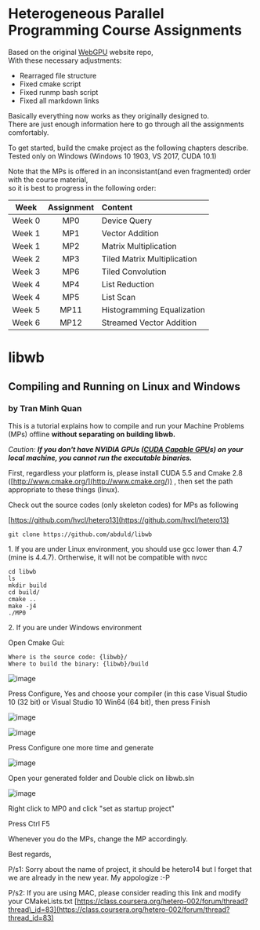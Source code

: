 Heterogeneous Parallel Programming Course Assignments
=====

Based on the original [WebGPU](https://github.com/abduld/WebGPU) website repo,<br>
With these necessary adjustments:
* Rearraged file structure
* Fixed cmake script
* Fixed runmp bash script
* Fixed all markdown links

Basically everything now works as they originally designed to.<br>
There are just enough information here to go through all the assignments comfortably.

To get started, build the cmake project as the following chapters describe.<br>
Tested only on Windows (Windows 10 1903, VS 2017, CUDA 10.1)

Note that the MPs is offered in an inconsistant(and even fragmented) order with the course material,<br>
so it is best to progress in the following order:

Week | Assignment | Content
:--: | :--: | :--
Week 0 | MP0 | Device Query
Week 1 | MP1 | Vector Addition
Week 1 | MP2 | Matrix Multiplication
Week 2 | MP3 | Tiled Matrix Multiplication
Week 3 | MP6 | Tiled Convolution
Week 4 | MP4 | List Reduction
Week 4 | MP5 | List Scan
Week 5 | MP11 | Histogramming Equalization
Week 6 | MP12 | Streamed Vector Addition

libwb
=====

## Compiling and Running on Linux and Windows
### by Tran Minh Quan

This is a tutorial explains how to compile and run your Machine
Problems (MPs) offline **without separating on building libwb.**

_Caution: **If you don't have NVIDIA GPUs ([CUDA Capable GPU](https://developer.nvidia.com/cuda-gpus)s) on your local machine, you cannot run the executable binaries.**_

First, regardless your platform is, please install CUDA 5.5
and Cmake 2.8 ([](http://www.cmake.org/)[](http://www.cmake.org/)[](http://www.cmake.org/)[](http://www.cmake.org/)[http://www.cmake.org/](http://www.cmake.org/)) , then set the path appropriate to these things (linux).

Check out the source codes (only skeleton codes) for MPs as
following

[](https://github.com/hvcl/hetero13)[](https://github.com/hvcl/hetero13)[](https://github.com/hvcl/hetero13)[](https://github.com/hvcl/hetero13)[https://github.com/hvcl/hetero13](https://github.com/hvcl/hetero13)

    git clone https://github.com/abduld/libwb

1\. If you are under Linux environment, you should use gcc lower than 4.7 (mine is 4.4.7).
Ortherwise, it will not be compatible with nvcc

    cd libwb
    ls
    mkdir build
    cd build/
    cmake ..
    make -j4
    ./MP0

2\. If you are under Windows environment

Open Cmake Gui:

    Where is the source code: {libwb}/
    Where to build the binary: {libwb}/build

![image](https://coursera-forum-screenshots.s3.amazonaws.com/5d/d77a10785611e3ae687ff4063e578b/1.png)

Press Configure, Yes and choose your compiler (in this case Visual
Studio 10 (32 bit) or Visual Studio 10 Win64 (64 bit), then press Finish

![image](https://coursera-forum-screenshots.s3.amazonaws.com/75/ee29f0785611e3ae687ff4063e578b/2.png)

![image](https://coursera-forum-screenshots.s3.amazonaws.com/e5/1e0fc0785611e3ae687ff4063e578b/3.png)

Press Configure one more time and generate

![image](https://coursera-forum-screenshots.s3.amazonaws.com/11/315360785711e3ae687ff4063e578b/4.png)

Open your generated folder and Double click on libwb.sln

![image](https://coursera-forum-screenshots.s3.amazonaws.com/3a/5da3b0785711e3ae687ff4063e578b/5.png)

Right click to MP0 and click "set as startup project"

Press Ctrl F5

Whenever you do the MPs, change the MP accordingly.

Best regards,

P/s1: Sorry about the name of project, it should be hetero14 but I forget that we are already in the new year. My appologize :-P

P/s2: If you are using MAC, please consider reading this link and modify your CMakeLists.txt
[https://class.coursera.org/hetero-002/forum/thread?thread\_id=83](https://class.coursera.org/hetero-002/forum/thread?thread_id=83)
